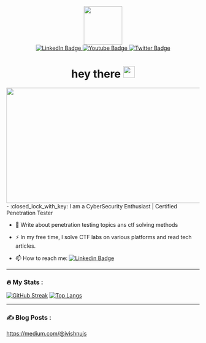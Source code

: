 <div id="header" align="center">
  <img src="https://media.giphy.com/media/M9gbBd9nbDrOTu1Mqx/giphy.gif" width="100"/>
</div>

<div id="badges" align="center">
  <a href="https://www.linkedin.com/in/ivishnujs/">
    <img src="https://img.shields.io/badge/LinkedIn-blue?style=for-the-badge&logo=linkedin&logoColor=white" alt="LinkedIn Badge"/>
  </a>
  <a href="https://www.youtube.com/channel/UC1QTFvlPWkHaL5eaftIkQYw">
    <img src="https://img.shields.io/badge/YouTube-red?style=for-the-badge&logo=youtube&logoColor=white" alt="Youtube Badge"/>
  </a>
  <a href="https://twitter.com/ivishnujs">
    <img src="https://img.shields.io/badge/Twitter-blue?style=for-the-badge&logo=twitter&logoColor=white" alt="Twitter Badge"/>
  </a>
  <br>
  <img src="https://komarev.com/ghpvc/?username=ivishnujs&style=flat-square&color=blue" alt="" align="center"/>
  <br>
  <h1>
  hey there
  <img src="https://media.giphy.com/media/hvRJCLFzcasrR4ia7z/giphy.gif" width="30px"/>
</h1>
</div>

<div align="center">
  <img src="https://media.giphy.com/media/dWesBcTLavkZuG35MI/giphy.gif" width="600" height="300"/>
</div>
- :closed_lock_with_key: I am a CyberSecurity Enthusiast | Certified Penetration Tester

- :seedling: Write about penetration testing topics ans ctf solving methods 

- :zap: In my free time, I solve CTF labs  on various platforms and read tech articles.

- :mailbox: How to reach me: [![Linkedin Badge](https://img.shields.io/badge/-vishnujs-blue?style=flat&logo=Linkedin&logoColor=white)](https://www.linkedin.com/in/ivishnujs/)


---

### :fire: My Stats :
[![GitHub Streak](http://github-readme-streak-stats.herokuapp.com?user=ivishnujs&theme=dark&background=000000)](https://git.io/streak-stats)
[![Top Langs](https://github-readme-stats.vercel.app/api/top-langs/?username=ivishnujs&layout=compact&theme=vision-friendly-dark)](https://github.com/anuraghazra/github-readme-stats)

---

### :writing_hand: Blog Posts :

<!-- BLOG-POST-LIST:START -->
https://medium.com/@ivishnujs
<!-- BLOG-POST-LIST:END -->
